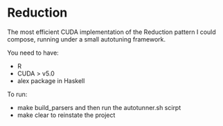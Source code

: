 Reduction
=========

The most efficient CUDA implementation of the Reduction pattern I could compose, running under a small autotuning framework.

You need to have:
  * R 
  * CUDA > v5.0
  * alex package in Haskell

To run:
  * make build_parsers and then run the autotunner.sh scirpt
  * make clear to reinstate the project 
